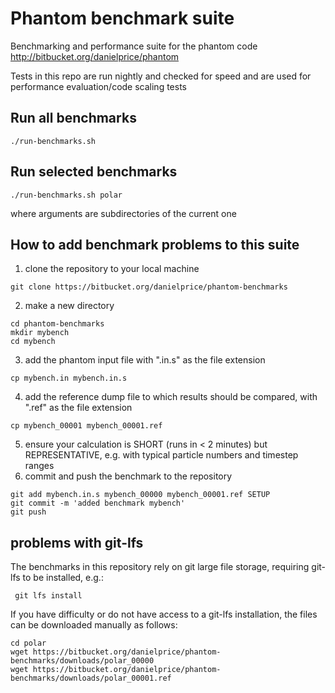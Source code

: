 # Phantom benchmark suite
Benchmarking and performance suite for the phantom code http://bitbucket.org/danielprice/phantom
 
 Tests in this repo are run nightly and checked for speed and are used for performance evaluation/code scaling tests

## Run all benchmarks
```
./run-benchmarks.sh
```

## Run selected benchmarks
```
./run-benchmarks.sh polar
```
where arguments are subdirectories of the current one

## How to add benchmark problems to this suite

1. clone the repository to your local machine
```
git clone https://bitbucket.org/danielprice/phantom-benchmarks
```
2. make a new directory
```
cd phantom-benchmarks
mkdir mybench
cd mybench
```
3. add the phantom input file with ".in.s" as the file extension
```
cp mybench.in mybench.in.s
```
4. add the reference dump file to which results should be compared, with ".ref" as the file extension
```
cp mybench_00001 mybench_00001.ref
```
5. ensure your calculation is SHORT (runs in < 2 minutes) but REPRESENTATIVE, e.g. with typical particle numbers and timestep ranges
6. commit and push the benchmark to the repository
```
git add mybench.in.s mybench_00000 mybench_00001.ref SETUP
git commit -m 'added benchmark mybench'
git push
```

## problems with git-lfs

 The benchmarks in this repository rely on git large file storage, requiring git-lfs to be installed, e.g.:
```
 git lfs install
```
If you have difficulty or do not have access to a git-lfs installation, the files can be downloaded manually as follows:
```
cd polar
wget https://bitbucket.org/danielprice/phantom-benchmarks/downloads/polar_00000
wget https://bitbucket.org/danielprice/phantom-benchmarks/downloads/polar_00001.ref
```
